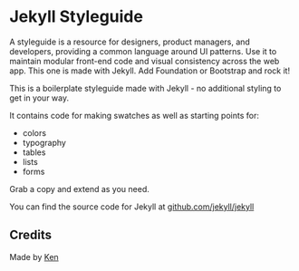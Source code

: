 
# Jekyll Styleguide

A styleguide is a resource for designers, product managers, and developers, providing a common language around UI patterns. Use it to maintain modular front-end code and visual consistency across the web app. This one is made with Jekyll. Add Foundation or Bootstrap and rock it!

This is a boilerplate styleguide made with Jekyll - no additional styling to get in your way.

It contains code for making swatches as well as starting points for:

- colors
- typography
- tables
- lists
- forms

Grab a copy and extend as you need.

You can find the source code for Jekyll at [github.com/jekyll/jekyll](https://github.com/jekyll/jekyll)

## Credits

Made by [Ken](http://kwhaler.com)


